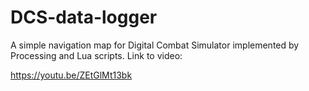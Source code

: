# DCS-data-logger
A simple navigation map for Digital Combat Simulator implemented by Processing and Lua scripts.
Link to video:

https://youtu.be/ZEtGlMt13bk
